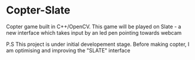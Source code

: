 # Copter-Slate
Copter game built in C++/OpenCV. This game will be played on Slate - a new interface which takes input by an led pen pointing towards webcam

P.S This project is under initial developement stage. Before making copter, I am optimising and improving the "SLATE" interface
